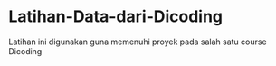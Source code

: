 # Latihan-Data-dari-Dicoding
Latihan ini digunakan guna memenuhi proyek pada salah satu course Dicoding
